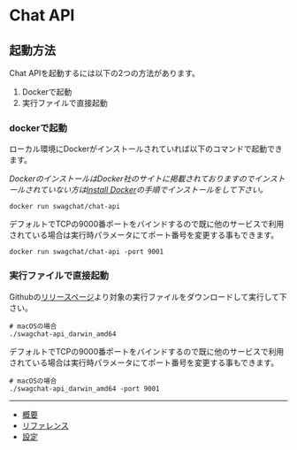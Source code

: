 # Chat API

## 起動方法

Chat APIを起動するには以下の2つの方法があります。

1. Dockerで起動
1. 実行ファイルで直接起動

### dockerで起動

ローカル環境にDockerがインストールされていれば以下のコマンドで起動できます。

*DockerのインストールはDocker社のサイトに掲載されておりますのでインストールされていない方は[Install Docker](https://docs.docker.com/engine/installation/)の手順でインストールをして下さい。*

```
docker run swagchat/chat-api
```

デフォルトでTCPの9000番ポートをバインドするので既に他のサービスで利用されている場合は実行時パラメータにてポート番号を変更する事もできます。

```
docker run swagchat/chat-api -port 9001
```

### 実行ファイルで直接起動

Githubの[リリースページ](https://github.com/fairway-corp/swagchat-chat-api/releases)より対象の実行ファイルをダウンロードして実行して下さい。

```
# macOSの場合
./swagchat-api_darwin_amd64
```

デフォルトでTCPの9000番ポートをバインドするので既に他のサービスで利用されている場合は実行時パラメータにてポート番号を変更する事もできます。

```
# macOSの場合
./swagchat-api_darwin_amd64 -port 9001
```

---

* [概要](./README.md)
* [リファレンス](./reference.md)
* [設定](./settings.md)

